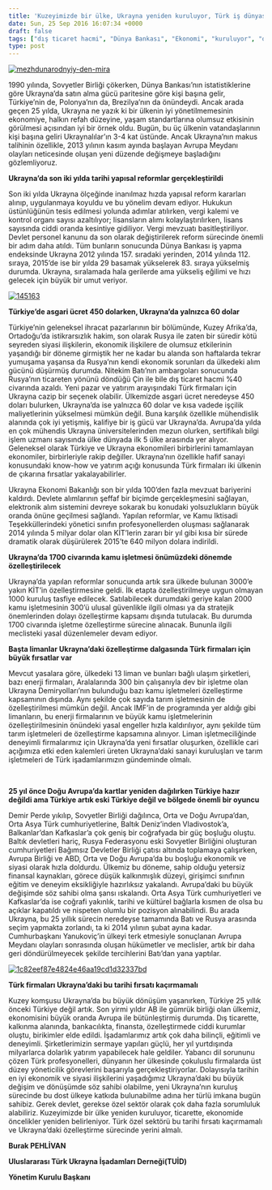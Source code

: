 ```yaml
---
title: 'Kuzeyimizde bir ülke, Ukrayna yeniden kuruluyor, Türk iş dünyası bu fırsatı kaçırmamalı, Burak Pehlivan'
date: Sun, 25 Sep 2016 16:07:34 +0000
draft: false
tags: ["dış ticaret hacmi", "Dünya Bankası", "Ekonomi", "kuruluyor", "ozellestirme", "türk iş dünyası", "Ukrayna", "Ukrayna", "Ukrayna’da asgari ücret", "yeniden"]
type: post
---
```


[![mezhdunarodnyiy-den-mira](http://burakpehlivan.org/wp-content/uploads/2016/09/mezhdunarodnyiy-den-mira.jpg)](http://burakpehlivan.org/wp-content/uploads/2016/09/mezhdunarodnyiy-den-mira.jpg)

1990 yılında, Sovyetler Birliği çökerken, Dünya Bankası’nın istatistiklerine göre Ukrayna’da satın alma gücü paritesine göre kişi başına gelir, Türkiye’nin de, Polonya’nın da, Brezilya’nın da önündeydi. Ancak arada geçen 25 yılda, Ukrayna ne yazık ki bir ülkenin iyi yönetilmemesinin ekonomiye, halkın refah düzeyine, yaşam standartlarına olumsuz etkisinin görülmesi açısından iyi bir örnek oldu. Bugün, bu üç ülkenin vatandaşlarının kişi başına geliri Ukraynalılar’ın 3-4 kat üstünde. Ancak Ukrayna’nın makus talihinin özellikle, 2013 yılının kasım ayında başlayan Avrupa Meydanı olayları neticesinde oluşan yeni düzende değişmeye başladığını gözlemliyoruz.

**Ukrayna’da son iki yılda tarihi yapısal reformlar gerçekleştirildi**

Son iki yılda Ukrayna ölçeğinde inanılmaz hızda yapısal reform kararları alınıp, uygulanmaya koyuldu ve bu yönelim devam ediyor. Hukukun üstünlüğünün tesis edilmesi yolunda adımlar atılırken, vergi kalemi ve kontrol organı sayısı azaltılıyor; lisansların alımı kolaylaştırılırken, lisans sayısında ciddi oranda kesintiye gidiliyor. Vergi mevzuatı basitleştiriliyor. Devlet personel kanunu da son olarak değiştirilerek reform sürecinde önemli bir adım daha atıldı. Tüm bunların sonucunda Dünya Bankası iş yapma endeksinde Ukrayna 2012 yılında 157. sıradaki yerinden, 2014 yılında 112. sıraya, 2015’de ise bir yılda 29 basamak yükselerek 83. sıraya yükselmiş durumda. Ukrayna, sıralamada hala gerilerde ama yükseliş eğilimi ve hızı gelecek için büyük bir umut veriyor.

[![145163](http://burakpehlivan.org/wp-content/uploads/2016/09/145163.jpg)](http://burakpehlivan.org/wp-content/uploads/2016/09/145163.jpg)

**Türkiye’de asgari ücret 450 dolarken, Ukrayna’da yalnızca 60 dolar**

Türkiye’nin geleneksel ihracat pazarlarının bir bölümünde, Kuzey Afrika’da, Ortadoğu’da istikrarsızlık hakim, son olarak Rusya ile zaten bir süredir kötü seyreden siyasi ilişkilerin, ekonomik ilişkilere de olumsuz etkilerinin yaşandığı bir döneme girmiştik her ne kadar bu alanda son haftalarda tekrar yumuşama yaşansa da Rusya’nın kendi ekonomik sorunları da ülkedeki alım gücünü düşürmüş durumda. Nitekim Batı’nın ambargoları sonucunda Rusya’nın ticareten yönünü döndüğü Çin ile bile dış ticaret hacmi %40 civarında azaldı. Yeni pazar ve yatırım arayışındaki Türk firmaları için Ukrayna cazip bir seçenek olabilir. Ülkemizde asgari ücret neredeyse 450 doları bulurken, Ukrayna’da ise yalnızca 60 dolar ve kısa vadede işçilik maliyetlerinin yükselmesi mümkün değil. Buna karşılık özellikle mühendislik alanında çok iyi yetişmiş, kalifiye bir iş gücü var Ukrayna’da. Avrupa’da yılda en çok mühendis Ukrayna üniversitelerinden mezun olurken, sertifikalı bilgi  işlem uzmanı sayısında ülke dünyada ilk 5 ülke arasında yer alıyor. Geleneksel olarak Türkiye ve Ukrayna ekonomileri birbirlerini tamamlayan ekonomiler, birbirleriyle rakip değiller. Ukrayna’nın özellikle hafif sanayi konusundaki know-how ve yatırım açığı konusunda Türk firmaları iki ülkenin de çıkarına fırsatlar yakalayabilirler.

Ukrayna Ekonomi Bakanlığı son bir yılda 100’den fazla mevzuat bariyerini kaldırdı. Devlete alımlarının şeffaf bir biçimde gerçekleşmesini sağlayan, elektronik alım sistemini devreye sokarak bu konudaki yolsuzlukların büyük oranda önüne geçilmesi sağlandı. Yapılan reformlar, ve Kamu Iktisadi Teşekküllerindeki yönetici sınıfın profesyonellerden oluşması sağlanarak 2014 yılında 5 milyar dolar olan KİT’lerin zararı bir yıl gibi kısa bir sürede dramatik olarak düşürülerek 2015’te 640 milyon dolara indirildi.



**Ukrayna’da 1700 civarında kamu işletmesi önümüzdeki dönemde özelleştirilecek**

Ukrayna’da yapılan reformlar sonucunda artık sıra ülkede bulunan 3000’e yakın KİT’in özelleştirmesine geldi. İlk etapta özelleştirilmeye uygun olmayan 1000 kuruluş tasfiye edilecek. Satılabilecek durumdaki geriye kalan 2000 kamu işletmesinin 300’ü ulusal güvenlikle ilgili olması ya da stratejik önemlerinden dolayı özelleştirme kapsamı dışında tutulacak. Bu durumda 1700 civarında işletme özelleştirme sürecine alınacak. Bununla ilgili meclisteki yasal düzenlemeler devam ediyor.

**Başta limanlar Ukrayna’daki özelleştirme dalgasında Türk firmaları için büyük fırsatlar var** 

Mevcut yasalara göre, ülkedeki 13 liman ve bunları bağlı ulaşım şirketleri, bazı enerji firmaları, Aralalarında 300 bin çalışanıyla dev bir işletme olan Ukrayna Demiryolları’nın bulunduğu bazı kamu işletmeleri özelleştirme kapsamının dışında. Aynı şekilde çok sayıda tarım işletmesinin de özelleştirilmesi mümkün değil. Ancak IMF’in de programında yer aldığı gibi limanların, bu enerji firmalarının ve büyük kamu işletmelerinin  özelleştirilmesinin önündeki yasal engeller hızla kaldırılıyor, aynı şekilde tüm tarım işletmeleri de özelleştirme kapsamına alınıyor. Liman işletmeciliğinde deneyimli firmalarımız için Ukrayna’da yeni fırsatlar oluşurken, özellikle cari açığımıza etki eden kalemleri üreten Ukrayna’daki sanayi kuruluşları ve tarım işletmeleri de Türk işadamlarımızın gündeminde olmalı.

 

**25 yıl önce Doğu Avrupa’da kartlar yeniden dağılırken Türkiye hazır değildi ama Türkiye artık eski Türkiye değil ve bölgede önemli bir oyuncu**

Demir Perde yıkılıp, Sovyetler Birliği dağılınca, Orta ve Doğu Avrupa’dan, Orta Asya Türk cumhuriyetlerine, Baltık Deniz’inden Vladivostok’a, Balkanlar’dan Kafkaslar’a çok geniş bir coğrafyada bir güç boşluğu oluştu. Baltık devletleri hariç, Rusya Federasyonu eski Sovyetler Birliğini oluşturan cumhuriyetleri Bağımsız Devletler Birliği çatısı altında toplamaya çalışırken, Avrupa Birliği ve ABD, Orta ve Doğu Avrupa’da bu boşluğu ekonomik ve siyasi olarak hızla doldurdu. Ülkemiz bu döneme, sahip olduğu yetersiz finansal kaynakları, görece düşük kalkınmışlık düzeyi, girişimci sınıfının eğitim ve deneyim eksikliğiyle hazırlıksız yakalandı. Avrupa’daki bu büyük değişimde söz sahibi olma şansı ıskalandı. Orta Asya Türk cumhuriyetleri ve Kafkaslar’da ise coğrafi yakınlık, tarihi ve kültürel bağlarla kısmen de olsa bu açıklar kapatıldı ve nispeten olumlu bir pozisyon alınabilindi. Bu arada Ukrayna, bu 25 yıllık sürecin neredeyse tamamında Batı ve Rusya arasında seçim yapmakta zorlandı, ta ki 2014 yılının şubat ayına kadar. Cumhurbaşkanı Yanukoviç’in ülkeyi terk etmesiyle sonuçlanan Avrupa Meydanı olayları sonrasında oluşan hükümetler ve meclisler, artık bir daha geri döndürülmeyecek şekilde tercihlerini Batı’dan yana yaptılar.

[![1c82eef87e4824e46aa19cd1d32337bd](http://burakpehlivan.org/wp-content/uploads/2016/09/1c82eef87e4824e46aa19cd1d32337bd.jpg)](http://burakpehlivan.org/wp-content/uploads/2016/09/1c82eef87e4824e46aa19cd1d32337bd.jpg)

**Türk firmaları Ukrayna’daki bu tarihi fırsatı kaçırmamalı**

Kuzey komşusu Ukrayna’da bu büyük dönüşüm yaşanırken, Türkiye 25 yıllık önceki Türkiye değil artık. Son yirmi yıldır AB ile gümrük birliği olan ülkemiz, ekonomisini büyük oranda Avrupa ile bütünleştirmiş durumda. Dış ticarette, kalkınma alanında, bankacılıkta, finansta, özelleştirmede ciddi kurumlar oluştu, birikimler elde edildi. İşadamlarımız artık çok daha bilinçli, eğitimli ve deneyimli. Şirketlerimizin sermaye yapıları güçlü, her yıl yurtdışında milyarlarca dolarlık yatırım yapabilecek hale geldiler. Yabancı dil sorununu çözen Türk profesyonelleri, dünyanın her ülkesinde çokuluslu firmalarda üst düzey yöneticilik görevlerini başarıyla gerçekleştiriyorlar. Dolayısıyla tarihin en iyi ekonomik ve siyasi ilişkilerini yaşadığımız Ukrayna’daki bu büyük değişim ve dönüşümde söz sahibi olabilme, yeni Ukrayna’nın kuruluş sürecinde bu dost ülkeye katkıda bulunabilme adına her türlü imkana bugün sahibiz. Gerek devlet, gerekse özel sektör olarak çok daha fazla sorumluluk alabiliriz. Kuzeyimizde bir ülke yeniden kuruluyor, ticarette, ekonomide öncelikler yeniden belirleniyor. Türk özel sektörü bu tarihi fırsatı kaçırmamalı ve Ukrayna’daki özelleştirme sürecinde yerini almalı.

**Burak PEHLİVAN**

**Uluslararası Türk Ukrayna İşadamları Derneği(TUİD)**

**Yönetim Kurulu Başkanı**